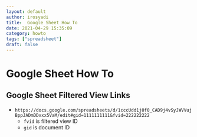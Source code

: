 ```yaml
---
layout: default
author: irosyadi
title:  Google Sheet How To
date: 2021-04-29 15:35:09
category: howto
tags: ["spreadsheet"]
draft: false
---
```


# Google Sheet How To

## Google Sheet Filtered View Links
- `https://docs.google.com/spreadsheets/d/1cccUdd1j0f0_CAD9j4vSyJWVVujBppJADmDDxxx5VaM/edit#gid=1111111111&fvid=222222222`
    - `fvid` is filtered view ID
    - `gid` is document ID